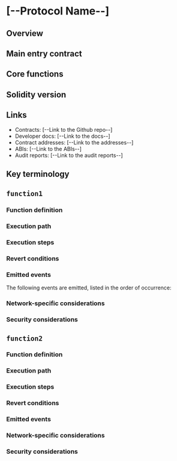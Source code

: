 # [--Protocol Name--]

## Overview

<!-- Add a brief overview of the protocol -->

<!-- Example:
Aave V3.1 is a decentralized lending protocol that allows users to:

1. Supply digital assets to earn interest
2. Post these assets as collateral
3. Borrow other assets against their collateral

The protocol automatically manages interest rates based on supply and demand. It includes safety features like liquidations to ensure the system remains solvent.
-->

## Main entry contract

<!-- Add the main entry contract here -->

<!-- Example:
* [Pool contract](https://github.com/aave-dao/aave-v3-origin/blob/main/src/core/contracts/protocol/pool/Pool.sol)
-->

## Core functions

<!-- Add the core functions here -->

<!-- Example:
* [function1](#function1)
* [function2](#function2)
-->

## Solidity version

<!-- Add the Solidity version used in the protocol -->

<!-- Example:
`^0.8.10`
-->

## Links
* Contracts: [--Link to the Github repo--]
* Developer docs: [--Link to the docs--]
* Contract addresses: [--Link to the addresses--]
* ABIs: [--Link to the ABIs--]
* Audit reports: [--Link to the audit reports--]

## Key terminology

<!-- Add the key terminology specific to the protocol to help developers understand terms used in the following sections -->

<!-- Example:
### Frozen reserve
- Does not allow new supply, borrow, or rate switch (variable/stable) operations.
- Does allow repay, withdraw, liquidations, and interest accrual (stable rate rebalances).
-->

## `function1`

### Function definition

<!-- Add the function definition here. Could be a simple copy paste from the smart contract code -->

<!-- Example:
```
/**
* @notice Supplies an `amount` of underlying asset into the reserve, receiving in return overlying aTokens.
* - E.g. User supplies 100 USDC and gets in return 100 aUSDC
* @param asset The address of the underlying asset to supply
* @param amount The amount to be supplied
* @param onBehalfOf The address that will receive the aTokens, same as msg.sender if the user
* wants to receive them on his own wallet, or a different address if the beneficiary of aTokens
* is a different wallet
* @param referralCode Code used to register the integrator originating the operation, for potential rewards.
* 0 if the action is executed directly by the user, without any middle-man
*/
function supply(
    address asset,
    uint256 amount,
    address onBehalfOf,
    uint16 referralCode
) external;
```
[Source](https://github.com/aave-dao/aave-v3-origin/blob/3aad8ca184159732e4b3d8c82cd56a8707a106a2/src/core/contracts/interfaces/IPool.sol#L248)
-->

### Execution path

<!-- Add the execution path here to highlight which contracts are entered through which functions -->

<!-- Example:
```
Pool.sol (supply)
    -> SupplyLogic.sol (executeSupply)
        -> ReserveLogic.sol (updateState)
        -> ValidationLogic.sol (validateSupply)
        -> ReserveLogic.sol (updateInterestRatesAndVirtualBalance)
        -> ERC20.sol of supplied asset (transferFrom called through the Gnosis wrapper contract GPv2SafeERC20.sol's safeTransferFrom function)
        -> AToken.sol (mint)
            -> ScaledBalanceTokenBase.sol (_mintScaled)
        If the asset is supplied for the first time:
        -> ValidationLogic.sol (validateAutomaticUseAsCollateral)
            If validateAutomaticUseAsCollateral function returns true:
            -> UserConfiguration.sol (setUsingAsCollateral)
```
-->

### Execution steps

<!-- Add the execution steps here to highlight the order of operations. Also highlight the return values if any. -->

<!-- Example:
* Get reserves data associated with the supplied asset (`params.asset`).
* Update the reserve data, including liquidity cumulative index and the variable borrow index, and accrue interest to treasury. Skipped if it was already updated within the same block (e.g., if the `supply` function was called twice within the same block).
* Confirm that the `amount` parameter provided as part of the `supply` function is not 0.
* Confirm that the reserve is active (meaning that the asset to be supplied is supported by the protocol).
* Confirm that the reserve is not paused.
* Confirm that the reserve is not frozen.
* Confirm that the aToken recipient (`onBehalfOf` argument) is not the reserve's aToken address.
* Confirm that the reserve's supply cap is not exceeded.
* Transfer the supplied asset from the user to the Pool contract.
* Mint the corresponding amount of aTokens to the user.
* If the asset is supplied for the first time, confirm that it can be automatically enabled as collateral (isolated assets are not enabled as collateral automatically). If yes, reflect it in the user's bitmap configuration accordingly.
-->

### Revert conditions

<!-- Add the revert conditions here. Group the revert conditions by the contract and function that contains them. Also highlight the error codes that are returned if applicable. Provide links if deemed necessary. -->

<!-- Example:
`ValidationLogic.validateSupply`:
* If the amount is 0 (reverts with Errors.INVALID_AMOUNT -> error code 26)
* If the reserve is not active (reverts with Errors.RESERVE_INACTIVE -> error code 27)
* If the reserve is paused (reverts with Errors.RESERVE_PAUSED -> error code 29)
* If the reserve is frozen (reverts with Errors.RESERVE_FROZEN -> error code 28)
* If the aToken recipient (`onBehalfOf` argument) equals the reserve's aToken address (reverts with Errors.SUPPLY_TO_ATOKEN -> error code 94)
* If the reserve's supply cap is exceeded (reverts with Errors.SUPPLY_CAP_EXCEEDED -> error code 51)


> **Note:** All error codes and messages are defined in [Errors.sol](https://github.com/aave-dao/aave-v3-origin/blob/main/src/core/contracts/protocol/libraries/helpers/Errors.sol)

`IERC20(params.asset).safeTransferFrom`:
* If the user has not approved the Pool contract to spend their tokens.
* If the user doesn't have enough balance of the asset to be supplied.
-->

### Emitted events

The following events are emitted, listed in the order of occurrence:

<!-- Add the emitted events here. Indicate in which contract and function the event is emitted. Highlight any conditions under which the event is triggered. Include an example transaction link to showcase the events emitted. -->

<!-- Example:
#### `ReserveDataUpdated`

Triggered in: `ReserveLogic.sol (updateInterestRatesAndVirtualBalance)`

```solidity
event ReserveDataUpdated(
    address indexed reserve,
    uint256 liquidityRate,
    uint256 stableBorrowRate,
    uint256 variableBorrowRate,
    uint256 liquidityIndex,
    uint256 variableBorrowIndex
);
```

#### `Transfer`

Triggered in: `ERC20.sol of supplied asset (safeTransferFrom)`

```solidity
event Transfer(
    address indexed from,
    address indexed to,
    uint256 value
);
```

* [Example transaction](https://polygonscan.com/tx/0xc968c68100094e7c5e579ca0c83afdc737aa021717cc456529e1170ffc77acbe#eventlog) including `ReserveUsedAsCollateralEnabled` event.
-->

### Network-specific considerations

<!-- Add the network-specific considerations here. Examples may include some network-specific behavior such as approving USDT on Ethereum requires to reset the allowance to 0 first. Link any libraries that may help to handle these nuances. -->

### Security considerations

<!-- Add security considerations here. Provide links to relevant audit findings to highlight common mistakes made by developers. -->


## `function2`

### Function definition

### Execution path

### Execution steps

### Revert conditions

### Emitted events

### Network-specific considerations

### Security considerations
